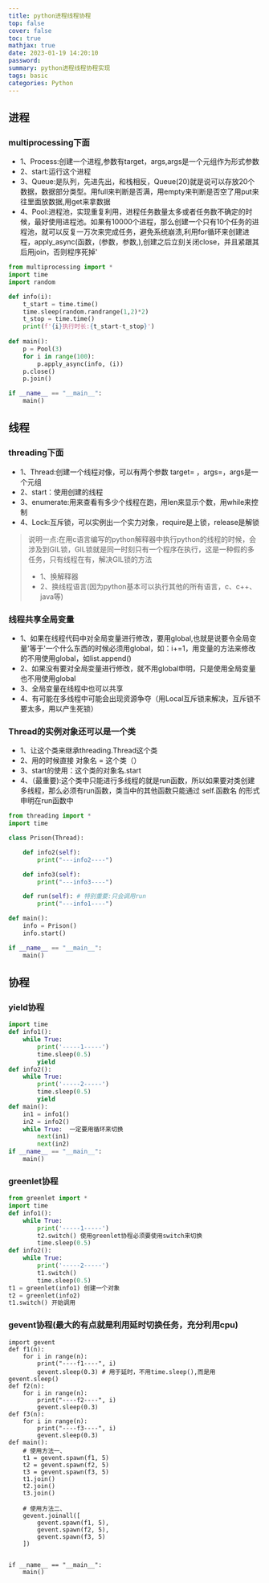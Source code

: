 ```yaml
---
title: python进程线程协程
top: false
cover: false
toc: true
mathjax: true
date: 2023-01-19 14:20:10
password:
summary: python进程线程协程实现
tags: basic
categories: Python
---
```

## 进程
### multiprocessing下面
- 1、Process:创建一个进程,参数有target，args,args是一个元组作为形式参数
- 2、start:运行这个进程
- 3、Queue:是队列，先进先出，和栈相反，Queue(20)就是说可以存放20个数据，数据部分类型。用full来判断是否满，用empty来判断是否空了用put来往里面放数据,用get来拿数据
- 4、Pool:进程池，实现重复利用，进程任务数量太多或者任务数不确定的时候，最好使用进程池。如果有10000个进程，那么创建一个只有10个任务的进程池，就可以反复一万次来完成任务，避免系统崩溃,利用for循环来创建进程，apply_async(函数，(参数，参数,),创建之后立刻关闭close，并且紧跟其后用join，否则程序死掉'

```python
from multiprocessing import *
import time
import random

def info(i):
    t_start = time.time()
    time.sleep(random.randrange(1,2)*2)
    t_stop = time.time()
    print(f'{i}执行时长:{t_start-t_stop}')
    
def main():
    p = Pool(3)
    for i in range(100):
        p.apply_async(info, (i))
    p.close()
    p.join()

if __name__ == "__main__":
    main()
```

## 线程

### threading下面
-    1、Thread:创建一个线程对像，可以有两个参数 target= ，args=，args是一个元组
-    2、start：使用创建的线程
-    3、enumerate:用来查看有多少个线程在跑，用len来显示个数，用while来控制
-    4、Lock:互斥锁，可以实例出一个实力对象，require是上锁，release是解锁

> 说明一点:在用c语言编写的python解释器中执行python的线程的时候，会涉及到GIL锁，GIL锁就是同一时刻只有一个程序在执行，这是一种假的多任务，只有线程在有，解决GIL锁的方法
> - 1、换解释器
> - 2、换线程语言(因为python基本可以执行其他的所有语言，c、c++、java等)

### 线程共享全局变量
 -   1、如果在线程代码中对全局变量进行修改，要用global,也就是说要令全局变量'等于'一个什么东西的时候必须用global，如：i+=1，用变量的方法来修改的不用使用global，如list.append()
 -   2、如果没有要对全局变量进行修改，就不用global申明，只是使用全局变量也不用使用global
 -   3、全局变量在线程中也可以共享
 -   4、有可能在多线程中可能会出现资源争夺（用Local互斥锁来解决，互斥锁不要太多，用以产生死锁）

### Thread的实例对象还可以是一个类
 -   1、让这个类来继承threading.Thread这个类
 -   2、用的时候直接 对象名 = 这个类（）
 -  3、start的使用：这个类的对象名.start
 -  4、（最重要):这个类中只能进行多线程的就是run函数，所以如果要对类创建多线程，那么必须有run函数，类当中的其他函数只能通过 self.函数名 的形式申明在run函数中

```python
from threading import *
import time

class Prison(Thread):

    def info2(self):
        print("---info2----")

    def info3(self):
        print("---info3----")

    def run(self): # 特别重要:只会调用run
        print("---info1----")

def main():
    info = Prison()
    info.start()

if __name__ == "__main__":
    main() 
```

## 协程

### yield协程

```python
import time
def info1():
    while True:
        print('-----1-----')
        time.sleep(0.5)
        yield
def info2():
    while True:
        print('-----2-----')
        time.sleep(0.5)
        yield
def main():
    in1 = info1()
    in2 = info2()
    while True:  一定要用循环来切换
        next(in1)
        next(in2)
if __name__ == "__main__":
    main()
```

### greenlet协程
```python
from greenlet import *
import time
def info1():
    while True:
        print('-----1-----')
        t2.switch() 使用greenlet协程必须要使用switch来切换
        time.sleep(0.5)
def info2():
    while True:
        print('-----2-----')
        t1.switch()
        time.sleep(0.5)
t1 = greenlet(info1) 创建一个对象
t2 = greenlet(info2)
t1.switch() 开始调用
```

### gevent协程(最大的有点就是利用延时切换任务，充分利用cpu)

```
import gevent
def f1(n):
    for i in range(n):
        print("----f1----", i)
        gevent.sleep(0.3) # 用于延时，不用time.sleep(),而是用gevent.sleep()
def f2(n):
    for i in range(n):
        print("----f2----", i)
        gevent.sleep(0.3)
def f3(n):
    for i in range(n):
        print("----f3----", i)
        gevent.sleep(0.3)
def main():
    # 使用方法一、
    t1 = gevent.spawn(f1, 5)
    t2 = gevent.spawn(f2, 5)
    t3 = gevent.spawn(f3, 5)
    t1.join()
    t2.join()
    t3.join()

    # 使用方法二、
    gevent.joinall([
        gevent.spawn(f1, 5),
        gevent.spawn(f2, 5),
        gevent.spawn(f3, 5)
    ])


if __name__ == "__main__":
    main()
  ```